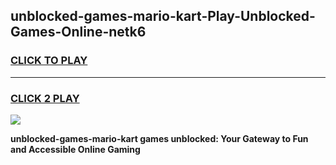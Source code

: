 
## unblocked-games-mario-kart-Play-Unblocked-Games-Online-netk6
<h3>
<a href="https://premium76.site?title=unblocked-games-mario-kart&ref=24A">CLICK TO PLAY</a></h3>
<hr>

<h3>
<a href="https://premium76.site?title=unblocked-games-mario-kart&ref=24A">CLICK 2 PLAY</a>
  
</h3>

<a href="https://premium76.site?title=unblocked-games-mario-kart&ref=24A"><img src="https://clearcache.store/games.png"></a>


**unblocked-games-mario-kart games unblocked: Your Gateway to Fun and Accessible Online Gaming**
